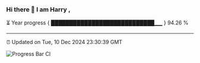 ### Hi there 👋 I am Harry , 

⏳ Year progress { ████████████████████████████▁▁ } 94.26 %

---

⏰ Updated on Tue, 10 Dec 2024 23:30:39 GMT

![Progress Bar CI](https://github.com/duykhang68/duykhang68/workflows/Progress%20Bar%20CI/badge.svg)
